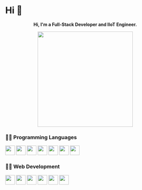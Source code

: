 # Hi 👋

<!--
**sataporn1995/sataporn1995** is a ✨ _special_ ✨ repository because its `README.md` (this file) appears on your GitHub profile.

Here are some ideas to get you started:

- 🔭 I’m currently working on ...
- 🌱 I’m currently learning ...
- 👯 I’m looking to collaborate on ...
- 🤔 I’m looking for help with ...
- 💬 Ask me about ...
- 📫 How to reach me: ...
- 😄 Pronouns: ...
- ⚡ Fun fact: ...
-->

<p align="center"><b>Hi, I'm a Full-Stack Developer and IIoT Engineer.</b></p>

<p align="center"><img src="https://media.giphy.com/media/RbDKaczqWovIugyJmW/giphy.gif" width="300" align="center" /></p>

<!-- <img width="30" src="" /> -->
### 👨‍💻 Programming Languages 
<p>
  <img width="30" src="https://user-images.githubusercontent.com/101156187/177534413-937a5a5c-c577-40c1-a38a-d8ec2336d32b.png" />
  <img width="30" src="https://user-images.githubusercontent.com/101156187/177535150-eeb1f859-1f06-4173-8fdc-22246d849410.png" />
  <img width="30" src="https://user-images.githubusercontent.com/101156187/177534656-87012589-0617-4479-9183-55c32f56fbcb.png" />
  <img width="30" src="https://user-images.githubusercontent.com/101156187/177536095-da101dec-58e7-4c27-aba8-c762f57ad133.png" />
  <img width="30" src="https://user-images.githubusercontent.com/101156187/177535274-21ce4d82-50d7-4744-ae9e-07407d8fd707.png" />
  <img width="30" src="https://user-images.githubusercontent.com/101156187/177535701-1448d544-bbf9-4fe9-b852-bfa1a486371b.png" />
  <img width="30" src="https://user-images.githubusercontent.com/101156187/177539669-028c1779-fabf-4b70-855c-d8f9ae24c447.png" />
</p>

### 👨‍💻 Web Development
<p>
  <img width="30" src="https://user-images.githubusercontent.com/101156187/177538339-22ee9e45-fb63-4cf7-b3e1-9f8f029b79c8.png" />
  <img width="30" src="https://user-images.githubusercontent.com/101156187/177538450-53bf9a93-b935-4aae-a639-735397f5dc99.png" />
  <img width="30" src="https://user-images.githubusercontent.com/101156187/177538506-8e358b7b-51c7-4c91-adbf-291d5be738a1.png" />
  <img width="30" src="https://user-images.githubusercontent.com/101156187/177539114-03a568c5-8e73-480a-9701-d5e9e0e4d50c.png" />
  <img width="30" src="https://user-images.githubusercontent.com/101156187/177538861-e1d41a7d-0397-4b60-acf5-bbe69abc5708.png" />
  <img width="30" src="https://user-images.githubusercontent.com/101156187/177539892-13dafea4-69f0-43eb-8cf0-283b967f1f6e.png" />
</p>



